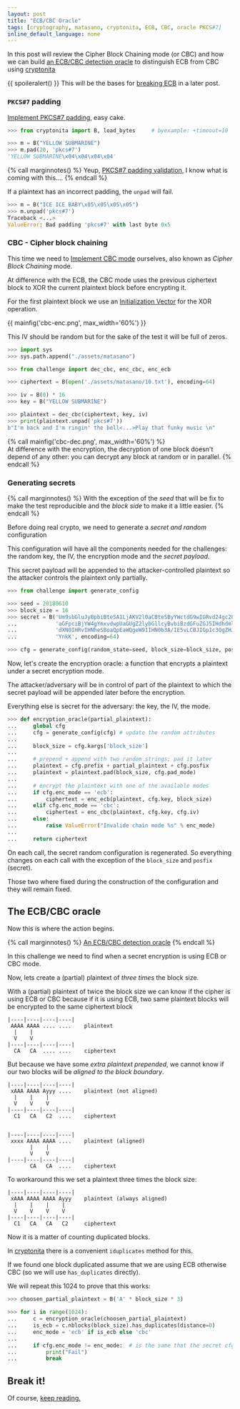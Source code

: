 ```yaml
---
layout: post
title: "ECB/CBC Oracle"
tags: [cryptography, matasano, cryptonita, ECB, CBC, oracle PKCS#7]
inline_default_language: none
---
```


In this post will review the Cipher Block Chaining mode (or CBC)
and how we can build
[an ECB/CBC detection oracle](https://cryptopals.com/sets/2/challenges/11)
to distinguish ECB from CBC using
[cryptonita](https://pypi.org/project/cryptonita/)

{{ spoileralert() }}
This will be the bases for [breaking ECB](/articles/2018/06/10/Breaking-ECB.html)
in a later post.<!--more-->

### ``PKCS#7`` padding

[Implement PKCS#7 padding](https://cryptopals.com/sets/2/challenges/9),
easy cake.

```python
>>> from cryptonita import B, load_bytes     # byexample: +timeout=10

>>> m = B("YELLOW SUBMARINE")
>>> m.pad(20, 'pkcs#7')
'YELLOW SUBMARINE\x04\x04\x04\x04'
```

{% call marginnotes() %}
Yeup, [PKCS#7 padding validation](https://cryptopals.com/sets/2/challenges/15),
I know what is coming with this....
{% endcall %}

If a plaintext has an incorrect padding, the ``unpad`` will fail.

```python
>>> m = B("ICE ICE BABY\x05\x05\x05\x05")
>>> m.unpad('pkcs#7')
Traceback <...>
ValueError: Bad padding 'pkcs#7' with last byte 0x5
```

### CBC - Cipher block chaining

This time we need to [Implement CBC mode](https://cryptopals.com/sets/2/challenges/10)
ourselves, also known as *Cipher Block Chaining* mode.

At difference with the ECB, the CBC mode uses the previous ciphertext block
to XOR the current plaintext block before encrypting it.

For the first plaintext block we use an
[Initialization Vector](https://en.wikipedia.org/wiki/Initialization_vector)
for the XOR operation.

{{ mainfig('cbc-enc.png', max_width='60%') }}

This IV should be random but for the sake of the test it
will be full of zeros.


```python
>>> import sys
>>> sys.path.append("./assets/matasano")

>>> from challenge import dec_cbc, enc_cbc, enc_ecb

>>> ciphertext = B(open('./assets/matasano/10.txt'), encoding=64)

>>> iv = B(0) * 16
>>> key = B("YELLOW SUBMARINE")

>>> plaintext = dec_cbc(ciphertext, key, iv)
>>> print(plaintext.unpad('pkcs#7'))
b"I'm back and I'm ringin' the bell<...>Play that funky music \n"
```

{% call mainfig('cbc-dec.png', max_width='60%') %}
<br />
At difference with the encryption, the decryption of one block doesn&apos;t depend of any other:
you can decrypt any block at random or in parallel.
{% endcall %}

### Generating secrets

{% call marginnotes() %}
With the exception of the *seed* that will be fix to make the test
reproducible and the *block side* to make it a little easier.
{% endcall %}

Before doing real crypto, we need to generate a
*secret and random* configuration

This configuration will have all the components needed for the challenges:
the random key, the IV, the encryption mode and the *secret payload*.

This secret payload will be appended to the attacker-controlled plaintext
so the attacker controls the plaintext only partially.

```python
>>> from challenge import generate_config

>>> seed = 20180610
>>> block_size = 16
>>> secret = B('Um9sbGluJyBpbiBteSA1LjAKV2l0aCBteSByYWctdG9wIGRvd24gc28gbXkg' +
...            'aGFpciBjYW4gYmxvdwpUaGUgZ2lybGllcyBvbiBzdGFuZGJ5IHdhdmluZyBq' +
...            'dXN0IHRvIHNheSBoaQpEaWQgeW91IHN0b3A/IE5vLCBJIGp1c3QgZHJvdmUg' +
...            'YnkK', encoding=64)

>>> cfg = generate_config(random_state=seed, block_size=block_size, posfix=secret)
```

Now, let's create the encryption oracle: a function that encrypts
a plaintext under a secret encryption mode.

The attacker/adversary will be in control of part of the plaintext to which
the secret payload will be appended later before the encryption.

Everything else is secret for the adversary: the key, the IV, the mode.

```python
>>> def encryption_oracle(partial_plaintext):
...     global cfg
...     cfg = generate_config(cfg) # update the random attributes
...
...     block_size = cfg.kargs['block_size']
...
...     # prepend + append with two random strings; pad it later
...     plaintext = cfg.prefix + partial_plaintext + cfg.posfix
...     plaintext = plaintext.pad(block_size, cfg.pad_mode)
...
...     # encrypt the plaintext with one of the available modes
...     if cfg.enc_mode == 'ecb':
...         ciphertext = enc_ecb(plaintext, cfg.key, block_size)
...     elif cfg.enc_mode == 'cbc':
...         ciphertext = enc_cbc(plaintext, cfg.key, cfg.iv)
...     else:
...         raise ValueError("Invalide chain mode %s" % enc_mode)
...
...     return ciphertext
```

On each call, the secret random configuration is regenerated. So everything
changes on each call with the exception of the ``block_size`` and
``posfix`` (secret).

Those two where fixed during the construction of the configuration and they will
remain fixed.

## The ECB/CBC oracle

Now this is where the action begins.

{% call marginnotes() %}
[An ECB/CBC detection oracle](https://cryptopals.com/sets/2/challenges/11)
{% endcall %}

In this challenge
we need to find when a secret encryption is using ECB or CBC mode.

Now, lets create a (partial) plaintext of *three times* the block size.

With a (partial) plaintext of twice the block size we can know if
the cipher is using ECB or CBC because if it is using ECB, two same
plaintext blocks will be encrypted to the same ciphertext block

```
|----|----|----|----|
 AAAA AAAA .... ....    plaintext
  |    |
  V    V
|----|----|----|----|
  CA   CA  .... ....    ciphertext
```

But because we have some *extra plaintext prepended*, we cannot know if our
two blocks will be *aligned to the block boundary*.

```
|----|----|----|----|
 xAAA AAAA Ayyy ....    plaintext (not aligned)
  |    |    |
  V    V    V
|----|----|----|----|
  C1   CA   C2  ....    ciphertext


|----|----|----|----|
 xxxx AAAA AAAA ....    plaintext (aligned)
       |    |
       V    V
|----|----|----|----|
       CA   CA  ....    ciphertext
```

To workaround this we set a plaintext three times the block size:

```
|----|----|----|----|
 xAAA AAAA AAAA Ayyy    plaintext (always aligned)
  |    |    |    |
  V    V    V    V
|----|----|----|----|
  C1   CA   CA   C2     ciphertext
```

Now it is a matter of counting duplicated blocks.

In [cryptonita](https://pypi.org/project/cryptonita/) there is
a convenient ``iduplicates`` method for this.

If we found one block duplicated assume that we are using ECB
otherwise CBC (so we will use ``has_duplicates`` directly).

We will repeat this 1024 to prove that this works:

```python
>>> choosen_partial_plaintext = B('A' * block_size * 3)

>>> for i in range(1024):
...     c = encryption_oracle(choosen_partial_plaintext)
...     is_ecb = c.nblocks(block_size).has_duplicates(distance=0)
...     enc_mode = 'ecb' if is_ecb else 'cbc'
...
...     if cfg.enc_mode != enc_mode:  # is the same that the secret cfg chose?
...         print("Fail")
...         break
```

## Break it!

Of course, [keep reading.](/articles/2018/06/10/Breaking-ECB.html)
